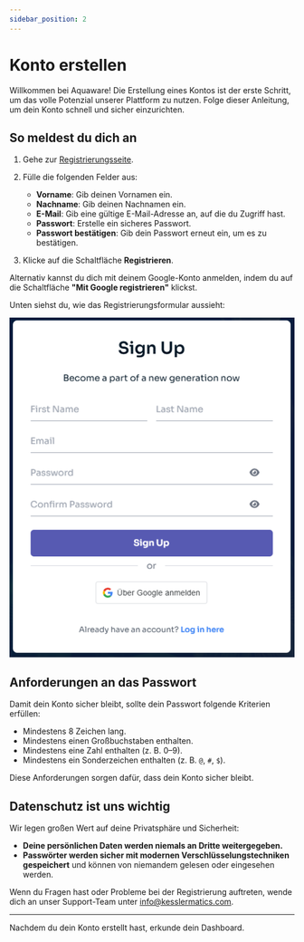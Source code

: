 ```yaml
---
sidebar_position: 2
---
```


# Konto erstellen

Willkommen bei Aquaware! Die Erstellung eines Kontos ist der erste Schritt, um das volle Potenzial unserer Plattform zu nutzen. Folge dieser Anleitung, um dein Konto schnell und sicher einzurichten.

## So meldest du dich an

1. Gehe zur [Registrierungsseite](https://www.aquaware.cloud/signup/).
2. Fülle die folgenden Felder aus:

   - **Vorname**: Gib deinen Vornamen ein.
   - **Nachname**: Gib deinen Nachnamen ein.
   - **E-Mail**: Gib eine gültige E-Mail-Adresse an, auf die du Zugriff hast.
   - **Passwort**: Erstelle ein sicheres Passwort.
   - **Passwort bestätigen**: Gib dein Passwort erneut ein, um es zu bestätigen.

3. Klicke auf die Schaltfläche **Registrieren**.

Alternativ kannst du dich mit deinem Google-Konto anmelden, indem du auf die Schaltfläche **"Mit Google registrieren"** klickst.

Unten siehst du, wie das Registrierungsformular aussieht:

![Registrierungsformular](./assets/SignUp.png)

## Anforderungen an das Passwort

Damit dein Konto sicher bleibt, sollte dein Passwort folgende Kriterien erfüllen:

- Mindestens 8 Zeichen lang.
- Mindestens einen Großbuchstaben enthalten.
- Mindestens eine Zahl enthalten (z. B. 0–9).
- Mindestens ein Sonderzeichen enthalten (z. B. `@`, `#`, `$`).

Diese Anforderungen sorgen dafür, dass dein Konto sicher bleibt.

## Datenschutz ist uns wichtig

Wir legen großen Wert auf deine Privatsphäre und Sicherheit:

- **Deine persönlichen Daten werden niemals an Dritte weitergegeben.**
- **Passwörter werden sicher mit modernen Verschlüsselungstechniken gespeichert** und können von niemandem gelesen oder eingesehen werden.

Wenn du Fragen hast oder Probleme bei der Registrierung auftreten, wende dich an unser Support-Team unter [info@kesslermatics.com](mailto:info@kesslermatics.com).

---

Nachdem du dein Konto erstellt hast, erkunde dein Dashboard.
